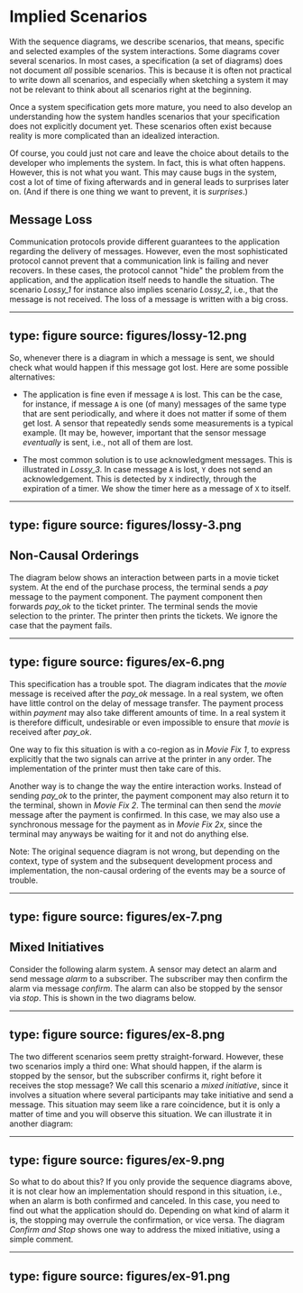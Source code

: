 # Implied Scenarios

With the sequence diagrams, we describe scenarios, that means, specific
and selected examples of the system interactions. Some diagrams cover
several scenarios. In most cases, a specification (a set of diagrams)
does not document *all* possible scenarios. This is because it is often
not practical to write down all scenarios, and especially when sketching
a system it may not be relevant to think about all scenarios right at
the beginning.

Once a system specification gets more mature, you need to also develop
an understanding how the system handles scenarios that your
specification does not explicitly document yet. These scenarios often
exist because reality is more complicated than an idealized interaction.

Of course, you could just not care and leave the choice about details to
the developer who implements the system. In fact, this is what often
happens. However, this is not what you want. This may cause bugs in the
system, cost a lot of time of fixing afterwards and in general leads to
surprises later on. (And if there is one thing we want to prevent, it is
*surprises*.)

## Message Loss

Communication protocols provide different guarantees to the application
regarding the delivery of messages. However, even the most sophisticated
protocol cannot prevent that a communication link is failing and never
recovers. In these cases, the protocol cannot "hide" the problem from
the application, and the application itself needs to handle the
situation. The scenario *Lossy\_1* for instance also implies scenario
*Lossy\_2*, i.e., that the message is not received. The loss of a
message is written with a big cross.

---
type: figure
source: figures/lossy-12.png
---

So, whenever there is a diagram in which a message is sent, we should
check what would happen if this message got lost. Here are some possible
alternatives:

-   The application is fine even if message `A` is lost. This can be the
    case, for instance, if message `A` is one (of many) messages of the
    same type that are sent periodically, and where it does not matter
    if some of them get lost. A sensor that repeatedly sends some
    measurements is a typical example. (It may be, however, important
    that the sensor message *eventually* is sent, i.e., not all of them
    are lost.

-   The most common solution is to use acknowledgment messages. This is
    illustrated in *Lossy\_3*. In case message `A` is lost, `Y` does not
    send an acknowledgement. This is detected by `X` indirectly, through
    the expiration of a timer. We show the timer here as a message of
    `X` to itself.

---
type: figure
source: figures/lossy-3.png
---

## Non-Causal Orderings

The diagram below shows an interaction between parts in a movie ticket
system. At the end of the purchase process, the terminal sends a *pay*
message to the payment component. The payment component then forwards
*pay\_ok* to the ticket printer. The terminal sends the movie selection
to the printer. The printer then prints the tickets. We ignore the case
that the payment fails.

---
type: figure
source: figures/ex-6.png
---

This specification has a trouble spot. The diagram indicates that the
*movie* message is received after the *pay\_ok* message. In a real
system, we often have little control on the delay of message transfer.
The payment process within *payment* may also take different amounts of
time. In a real system it is therefore difficult, undesirable or even
impossible to ensure that *movie* is received after *pay\_ok*.

One way to fix this situation is with a co-region as in *Movie Fix 1*,
to express explicitly that the two signals can arrive at the printer in
any order. The implementation of the printer must then take care of
this.

Another way is to change the way the entire interaction works. Instead
of sending *pay\_ok* to the printer, the payment component may also
return it to the terminal, shown in *Movie Fix 2*. The terminal can then
send the *movie* message after the payment is confirmed. In this case,
we may also use a synchronous message for the payment as in *Movie Fix
2x*, since the terminal may anyways be waiting for it and not do
anything else.

Note: The original sequence diagram is not wrong, but depending on the
context, type of system and the subsequent development process and
implementation, the non-causal ordering of the events may be a source of
trouble.

---
type: figure
source: figures/ex-7.png
---


## Mixed Initiatives

Consider the following alarm system. A sensor may detect an alarm and
send message *alarm* to a subscriber. The subscriber may then confirm
the alarm via message *confirm*. The alarm can also be stopped by the
sensor via *stop*. This is shown in the two diagrams below.

---
type: figure
source: figures/ex-8.png
---

The two different scenarios seem pretty straight-forward. However, these
two scenarios imply a third one: What should happen, if the alarm is
stopped by the sensor, but the subscriber confirms it, right before it
receives the stop message? We call this scenario a *mixed initiative*,
since it involves a situation where several participants may take
initiative and send a message. This situation may seem like a rare
coincidence, but it is only a matter of time and you will observe this
situation. We can illustrate it in another diagram:

---
type: figure
source: figures/ex-9.png
---

So what to do about this? If you only provide the sequence diagrams
above, it is not clear how an implementation should respond in this
situation, i.e., when an alarm is both confirmed and canceled. In this
case, you need to find out what the application should do. Depending on
what kind of alarm it is, the stopping may overrule the confirmation, or
vice versa. The diagram *Confirm and Stop* shows one way to address the
mixed initiative, using a simple comment.

---
type: figure
source: figures/ex-91.png
---
